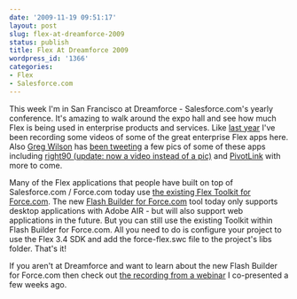 ```yaml
---
date: '2009-11-19 09:51:17'
layout: post
slug: flex-at-dreamforce-2009
status: publish
title: Flex At Dreamforce 2009
wordpress_id: '1366'
categories:
- Flex
- Salesforce.com
---
```


This week I'm in San Francisco at Dreamforce - Salesforce.com's yearly conference.  It's amazing to walk around the expo hall and see how much Flex is being used in enterprise products and services.  Like [last year](http://www.jamesward.com/blog/?s=Dreamforce+2008) I've been recording some videos of some of the great enterprise Flex apps here.  Also [Greg Wilson](http://gregsramblings.com/) has [been tweeting](http://twitter.com/gregorywilson) a few pics of some of these apps including [right90 (update: now a video instead of a pic)](http://www.jamesward.com/2010/01/13/right90s-super-sexy-enterprise-flex-ria/) and [PivotLink](http://twitpic.com/q16ak) with more to come.

Many of the Flex applications that people have built on top of Salesforce.com / Force.com today use [the existing Flex Toolkit for Force.com](http://developer.force.com/flextoolkit).  The new [Flash Builder for Force.com](http://www.jamesward.com/blog/2009/10/26/adobe-and-salesforce-com-unite-ria-and-the-cloud/) tool today only supports desktop applications with Adobe AIR - but will also support web applications in the future.  But you can still use the existing Toolkit within Flash Builder for Force.com.  All you need to do is configure your project to use the Flex 3.4 SDK and add the force-flex.swc file to the project's libs folder.  That's it!

If you aren't at Dreamforce and want to learn about the new Flash Builder for Force.com then check out [the recording from a webinar](http://salesforce.acrobat.com/p18708894/) I co-presented a few weeks ago.
